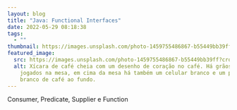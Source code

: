 ```yaml
---
layout: blog
title: "Java: Functional Interfaces"
date: 2022-05-29 08:18:38
tags:
  - ""
thumbnail: https://images.unsplash.com/photo-1459755486867-b55449bb39ff?crop=entropy&cs=tinysrgb&fm=jpg&ixlib=rb-1.2.1&q=80&raw_url=true&ixid=MnwxMjA3fDB8MHxwaG90by1wYWdlfHx8fGVufDB8fHx8&auto=format&fit=crop&w=869
featured_image:
  src: https://images.unsplash.com/photo-1459755486867-b55449bb39ff?crop=entropy&cs=tinysrgb&fm=jpg&ixlib=rb-1.2.1&q=80&raw_url=true&ixid=MnwxMjA3fDB8MHxwaG90by1wYWdlfHx8fGVufDB8fHx8&auto=format&fit=crop&w=869
  alt: Xícara de café cheia com um desenho de coração no café. Há grãos de café
    jogados na mesa, em cima da mesa há também um celular branco e um pote
    branco de café ao fundo.
---
```

Consumer, Predicate, Supplier e Function